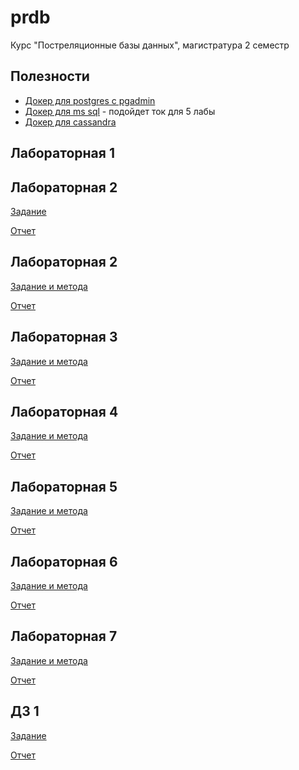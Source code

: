 # prdb
Курс "Постреляционные базы данных", магистратура 2 семестр

## Полезности
* [Докер для postgres с pgadmin](docker-compose_postgre.yml)
* [Докер для ms sql](docker-compose_mssql.yml) - подойдет ток для 5 лабы
* [Докер для cassandra](docker-compose_cassandra.yml)

## Лабораторная 1

## Лабораторная 2
[Задание](lab2/README.md)

[Отчет](lab2/results.md)

## Лабораторная 2
[Задание и метода](lab3/метода)

[Отчет](lab3/results.md)

## Лабораторная 3
[Задание и метода](lab3/метода)

[Отчет](lab3/results.md)

## Лабораторная 4
[Задание и метода](lab4)

[Отчет](lab4/отчет.pdf)

## Лабораторная 5
[Задание и метода](lab5)

[Отчет](lab5/review.md)

## Лабораторная 6
[Задание и метода](lab6)

[Отчет](lab6/review.md)

## Лабораторная 7
[Задание и метода](lab7)

[Отчет](lab7/review.md)


## ДЗ 1
[Задание](hw/pdb2019_dz1.doc)

[Отчет](hw/results.md)
